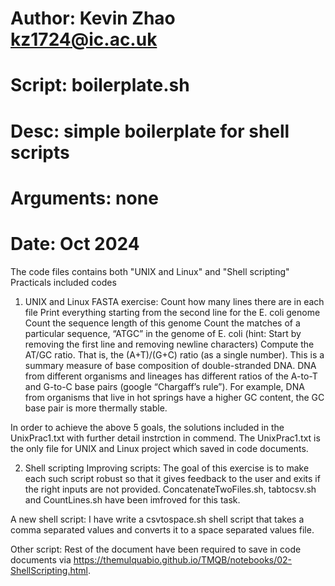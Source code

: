 # Author: Kevin Zhao kz1724@ic.ac.uk
# Script: boilerplate.sh
# Desc: simple boilerplate for shell scripts
# Arguments: none
# Date: Oct 2024

The code files contains both "UNIX and Linux" and "Shell scripting" Practicals included codes

1. UNIX and Linux
FASTA exercise:
Count how many lines there are in each file
Print everything starting from the second line for the E. coli genome
Count the sequence length of this genome
Count the matches of a particular sequence, “ATGC” in the genome of E. coli (hint: Start by removing the first line and removing newline characters)
Compute the AT/GC ratio. That is, the (A+T)/(G+C) ratio (as a single number). This is a summary measure of base composition of double-stranded DNA. DNA from different organisms and lineages has different ratios of the A-to-T and G-to-C base pairs (google “Chargaff’s rule”). For example, DNA from organisms that live in hot springs have a higher GC content, the GC base pair is more thermally stable.

In order to achieve the above 5 goals, the solutions included in the UnixPrac1.txt with further detail instrction in commend. The UnixPrac1.txt is the only file for UNIX and Linux project which saved in code documents.

2. Shell scripting
Improving scripts:
The goal of this exercise is to make each such script robust so that it gives feedback to the user and exits if the right inputs are not provided.
ConcatenateTwoFiles.sh, tabtocsv.sh and CountLines.sh have been imfroved for this task.

A new shell script:
I have write a csvtospace.sh shell script that takes a comma separated values and converts it to a space separated values file. 

Other script:
Rest of the document have been required to save in code documents via https://themulquabio.github.io/TMQB/notebooks/02-ShellScripting.html.